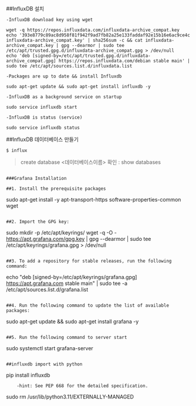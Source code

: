 ##InfluxDB 설치

	-InfluxDB download key using wget
```
wget -q https://repos.influxdata.com/influxdata-archive_compat.key
echo '393e8779c89ac8d958f81f942f9ad7fb82a25e133faddaf92e15b16e6ac9ce4c influxdata-archive_compat.key' | sha256sum -c && cat influxdata-archive_compat.key | gpg --dearmor | sudo tee /etc/apt/trusted.gpg.d/influxdata-archive_compat.gpg > /dev/null
echo 'deb [signed-by=/etc/apt/trusted.gpg.d/influxdata-archive_compat.gpg] https://repos.influxdata.com/debian stable main' | sudo tee /etc/apt/sources.list.d/influxdata.list
```
	-Packages are up to date && install Influxdb
```
sudo apt-get update && sudo apt-get install influxdb -y
```

	-InfluxDB as a background service on startup
```
sudo service influxdb start
```

	-InfluxDB is status (service)
```
sudo service influxdb status
```

##InfluxDB 데이터베이스 만들기
```
$ influx
```
>create database <데이터베이스이름>
확인 : show databases 
```

###Grafana Installation

##1. Install the prerequisite packages
```
sudo apt-get install -y apt-transport-https software-properties-common wget
```

##2. Import the GPG key:
```
sudo mkdir -p /etc/apt/keyrings/
wget -q -O - https://apt.grafana.com/gpg.key | gpg --dearmor | sudo tee /etc/apt/keyrings/grafana.gpg > /dev/null
```

##3. To add a repository for stable releases, run the following command:
```
echo "deb [signed-by=/etc/apt/keyrings/grafana.gpg] https://apt.grafana.com stable main" | sudo tee -a /etc/apt/sources.list.d/grafana.list
```

##4. Run the following command to update the list of available packages:
```
sudo apt-get update && sudo apt-get install grafana -y
```

##5. Run the following command to server start
```
sudo systemctl start grafana-server
```

##influxdb import with python
```
pip install influxdb
```
	-hint: See PEP 668 for the detailed specification.
```
sudo rm /usr/lib/python3.11/EXTERNALLY-MANAGED
```